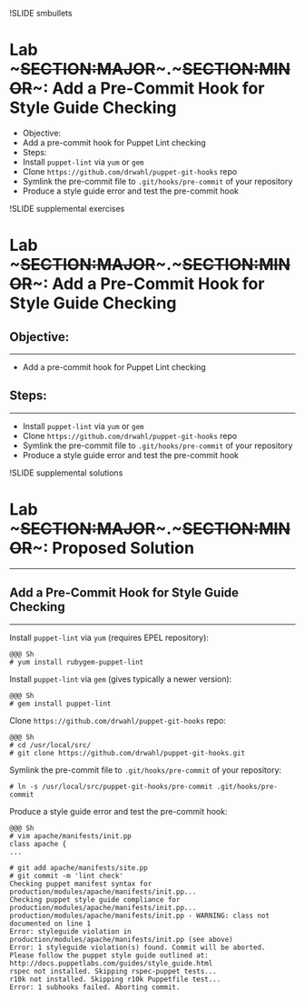 !SLIDE smbullets
# Lab ~~~SECTION:MAJOR~~~.~~~SECTION:MINOR~~~: Add a Pre-Commit Hook for Style Guide Checking

* Objective:
 * Add a pre-commit hook for Puppet Lint checking
* Steps:
 * Install `puppet-lint` via `yum` or `gem`
 * Clone `https://github.com/drwahl/puppet-git-hooks` repo
 * Symlink the pre-commit file to `.git/hooks/pre-commit` of your repository
 * Produce a style guide error and test the pre-commit hook


!SLIDE supplemental exercises
# Lab ~~~SECTION:MAJOR~~~.~~~SECTION:MINOR~~~: Add a Pre-Commit Hook for Style Guide Checking

## Objective:

****

* Add a pre-commit hook for Puppet Lint checking

## Steps:

****

* Install `puppet-lint` via `yum` or `gem`
* Clone `https://github.com/drwahl/puppet-git-hooks` repo
* Symlink the pre-commit file to `.git/hooks/pre-commit` of your repository
* Produce a style guide error and test the pre-commit hook


!SLIDE supplemental solutions
# Lab ~~~SECTION:MAJOR~~~.~~~SECTION:MINOR~~~: Proposed Solution

****

## Add a Pre-Commit Hook for Style Guide Checking

****

Install `puppet-lint` via `yum` (requires EPEL repository):

    @@@ Sh
    # yum install rubygem-puppet-lint

Install `puppet-lint` via `gem` (gives typically a newer version):

    @@@ Sh
    # gem install puppet-lint

Clone `https://github.com/drwahl/puppet-git-hooks` repo:

    @@@ Sh
    # cd /usr/local/src/
    # git clone https://github.com/drwahl/puppet-git-hooks.git

Symlink the pre-commit file to `.git/hooks/pre-commit` of your repository:

    # ln -s /usr/local/src/puppet-git-hooks/pre-commit .git/hooks/pre-commit

Produce a style guide error and test the pre-commit hook:

    @@@ Sh
    # vim apache/manifests/init.pp
    class apache {
    ...

    # git add apache/manifests/site.pp
    # git commit -m 'lint check'
    Checking puppet manifest syntax for production/modules/apache/manifests/init.pp...
    Checking puppet style guide compliance for production/modules/apache/manifests/init.pp...
    production/modules/apache/manifests/init.pp - WARNING: class not documented on line 1
    Error: styleguide violation in production/modules/apache/manifests/init.pp (see above)
    Error: 1 styleguide violation(s) found. Commit will be aborted.
    Please follow the puppet style guide outlined at:
    http://docs.puppetlabs.com/guides/style_guide.html
    rspec not installed. Skipping rspec-puppet tests...
    r10k not installed. Skipping r10k Puppetfile test...
    Error: 1 subhooks failed. Aborting commit.
